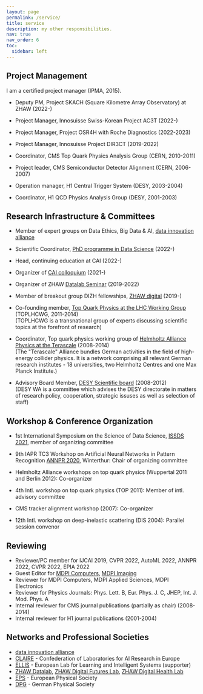 ```yaml
---
layout: page
permalink: /service/
title: service
description: my other responsibilities.
nav: true
nav_order: 6
toc:
  sidebar: left
---
```



## Project Management

I am a certified project manager (IPMA, 2015).

- Deputy PM, Project SKACH (Square Kilometre Array Observatory) at ZHAW (2022-)

- Project Manager, Innosuisse Swiss-Korean Project AC3T (2022-)

- Project Manager, Project OSR4H with Roche Diagnostics (2022-2023)

- Project Manager, Innosuisse Project DIR3CT (2019-2022)

- Coordinator, CMS Top Quark Physics Analysis Group (CERN, 2010-2011)

- Project leader, CMS Semiconductor Detector Alignment (CERN, 2006-2007)

- Operation manager, H1 Central Trigger System (DESY, 2003-2004)

- Coordinator, H1 QCD Physics Analysis Group (DESY, 2001-2003)


## Research Infrastructure & Committees

- Member of expert groups on Data Ethics, Big Data & AI, [data innovation alliance](https://data-innovation.org/) 

- Scientific Coordinator, [PhD programme in Data Science](https://phd-data-science.ch/) (2022-)

- Head, continuing education at CAI (2022-)

- Organizer of [CAI colloquium](https://www.zhaw.ch/en/engineering/institutes-centres/cai/colloquium/) (2021-)

- Organizer of ZHAW [Datalab Seminar](https://www.zhaw.ch/de/forschung/departementsuebergreifende-kooperationen/datalab/datalab-seminar/) (2019-2022)

- Member of breakout group DIZH fellowships, [ZHAW digital](https://www.zhaw.ch/en/about-us/mission-and-strategy/strategic-initiative-zhaw-digital/) (2019-)

- Co-founding member, [Top Quark Physics at the LHC Working Group](https://lpcc.web.cern.ch/index.php/content/lhc-top-wg-wg-top-physics-lhc) (TOPLHCWG, 2011-2014)  
(TOPLHCWG is a transnational group of experts discussing scientific topics at the forefront of research)

- Coordinator, Top quark physics working group of [Helmholtz Alliance Physics at the Terascale](https://www.terascale.de/) (2008-2014)  
(The "Terascale" Alliance bundles German activities in the field of high-energy collider physics. It is a network comprising all relevant German research institutes - 18 universities, two Helmholtz Centres and one Max Planck Institute.)

- Advisory Board Member, [DESY Scientific board](https://wa.desy.de/) (2008-2012)  
(DESY WA is a committee which advises the DESY directorate in matters of research policy, cooperation, strategic issuses as well as selection of staff)



## Workshop & Conference Organization

- 1st International Symposium on the Science of Data Science, [ISSDS 2021](https://www.sds2021.ch/1st-international-symposium-on-the-science-of-data-science), member of organizing committee

- 9th IAPR TC3 Workshop on Artificial Neural Networks in Pattern Recognition [ANNPR 2020](https://annpr2020.ch/), Winterthur: Chair of organizing committee

- Helmholtz Alliance workshops on top quark physics (Wuppertal 2011 and Berlin 2012): Co-organizer 

- 4th Intl. workshop on top quark physics (TOP 2011): Member of intl. advisory committee

- CMS tracker alignment workshop (2007): Co-organizer 

- 12th Intl. workshop on deep-inelastic scattering (DIS 2004): Parallel session convenor


## Reviewing

- Reviewer/PC member for IJCAI 2019, CVPR 2022, AutoML 2022, ANNPR 2022, CVPR 2022, EPIA 2022
- Guest Editor for [MDPI Computers](https://www.mdpi.com/journal/computers), [MDPI Imaging](https://www.mdpi.com/journal/jimaging)
- Reviewer for MDPI Computers, MDPI Applied Sciences, MDPI Electronics
- Reviewer for Physics Journals: Phys. Lett. B, Eur. Phys. J. C, JHEP, Int. J. Mod. Phys. A
- Internal reviewer for CMS journal publications (partially as chair) (2008-2014)
- Internal reviewer for H1 journal publications (2001-2004)


## Networks and Professional Societies

- [data innovation alliance](https://data-innovation.org/) 
- [CLAIRE](https://claire-ai.org/) - Confederation of Laboratories for AI Research in Europe
- [ELLIS](https://ellis.eu/) - European Lab for Learning and Intelligent Systems (supporter)
- [ZHAW Datalab](https://www.zhaw.ch/en/research/inter-school-cooperation/datalab-the-zhaw-data-science-laboratory/), [ZHAW Digital Futures Lab](https://www.zhaw.ch/en/focus-topics/zhaw-digital/digital-futures-lab/), [ZHAW Digital Health Lab](https://www.zhaw.ch/en/research/inter-school-cooperation/digital-health-lab/)
- [EPS](https://www.eps.org/) - European Physical Society
- [DPG](https://www.dpg-physik.de/) - German Physical Society



